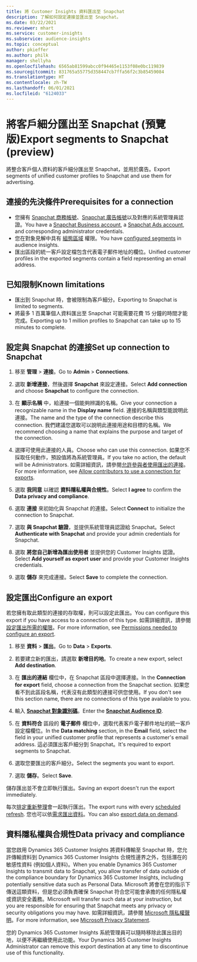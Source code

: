 ```yaml
---
title: 將 Customer Insights 資料匯出至 Snapchat
description: 了解如何設定連接並匯出至 Snapchat。
ms.date: 03/22/2021
ms.reviewer: mhart
ms.service: customer-insights
ms.subservice: audience-insights
ms.topic: conceptual
author: pkieffer
ms.author: philk
manager: shellyha
ms.openlocfilehash: 6565ab81599abcc0f94465e1153f08e0bc119839
ms.sourcegitcommit: 831765a55775d358447cb7ffa56f2c3b85459084
ms.translationtype: HT
ms.contentlocale: zh-TW
ms.lasthandoff: 06/01/2021
ms.locfileid: "6124033"
---
```

# <a name="export-segments-to-snapchat-preview"></a><span data-ttu-id="3ed92-103">將客戶細分匯出至 Snapchat (預覽版)</span><span class="sxs-lookup"><span data-stu-id="3ed92-103">Export segments to Snapchat (preview)</span></span>

<span data-ttu-id="3ed92-104">將整合客戶個人資料的客戶細分匯出至 Snapchat，並用於廣告。</span><span class="sxs-lookup"><span data-stu-id="3ed92-104">Export segments of unified customer profiles to Snapchat and use them for advertising.</span></span> 

## <a name="prerequisites-for-a-connection"></a><span data-ttu-id="3ed92-105">連接的先決條件</span><span class="sxs-lookup"><span data-stu-id="3ed92-105">Prerequisites for a connection</span></span>

-   <span data-ttu-id="3ed92-106">您擁有 [Snapchat 商務帳號](https://business.snapchat.com/)、[Snapchat 廣告帳號](https://ads.snapchat.com/)以及對應的系統管理員認證。</span><span class="sxs-lookup"><span data-stu-id="3ed92-106">You have a [Snapchat Business account](https://business.snapchat.com/), a [Snapchat Ads account](https://ads.snapchat.com/), and corresponding administrator credentials.</span></span>
-   <span data-ttu-id="3ed92-107">您在對象見解中具有 [組態區域](segments.md) 權限。</span><span class="sxs-lookup"><span data-stu-id="3ed92-107">You have [configured segments](segments.md) in audience insights.</span></span>
-   <span data-ttu-id="3ed92-108">匯出區段的統一客戶設定檔包含代表電子郵件地址的欄位。</span><span class="sxs-lookup"><span data-stu-id="3ed92-108">Unified customer profiles in the exported segments contain a field representing an email address.</span></span>

## <a name="known-limitations"></a><span data-ttu-id="3ed92-109">已知限制</span><span class="sxs-lookup"><span data-stu-id="3ed92-109">Known limitations</span></span>

- <span data-ttu-id="3ed92-110">匯出到 Snapchat 時，會被限制為客戶細分。</span><span class="sxs-lookup"><span data-stu-id="3ed92-110">Exporting to Snapchat is limited to segments.</span></span>
- <span data-ttu-id="3ed92-111">將最多 1 百萬筆個人資料匯出至 Snapchat 可能需要花費 15 分鐘的時間才能完成。</span><span class="sxs-lookup"><span data-stu-id="3ed92-111">Exporting up to 1 million profiles to Snapchat can take up to 15 minutes to complete.</span></span> 

## <a name="set-up-connection-to-snapchat"></a><span data-ttu-id="3ed92-112">設定與 Snapchat 的連接</span><span class="sxs-lookup"><span data-stu-id="3ed92-112">Set up connection to Snapchat</span></span>

1. <span data-ttu-id="3ed92-113">移至 **管理** > **連接**。</span><span class="sxs-lookup"><span data-stu-id="3ed92-113">Go to **Admin** > **Connections**.</span></span>

1. <span data-ttu-id="3ed92-114">選取 **新增連接**，然後選擇 **Snapchat** 來設定連接。</span><span class="sxs-lookup"><span data-stu-id="3ed92-114">Select **Add connection** and choose **Snapchat** to configure the connection.</span></span>

1. <span data-ttu-id="3ed92-115">在 **顯示名稱** 中，給連接一個能夠辨識的名稱。</span><span class="sxs-lookup"><span data-stu-id="3ed92-115">Give your connection a recognizable name in the **Display name** field.</span></span> <span data-ttu-id="3ed92-116">連接的名稱與類型能說明此連接。</span><span class="sxs-lookup"><span data-stu-id="3ed92-116">The name and the type of the connection describe this connection.</span></span> <span data-ttu-id="3ed92-117">我們建議您選取可以說明此連接用途和目標的名稱。</span><span class="sxs-lookup"><span data-stu-id="3ed92-117">We recommend choosing a name that explains the purpose and target of the connection.</span></span>

1. <span data-ttu-id="3ed92-118">選擇可使用此連接的人員。</span><span class="sxs-lookup"><span data-stu-id="3ed92-118">Choose who can use this connection.</span></span> <span data-ttu-id="3ed92-119">如果您不採取任何動作，預設值將為系統管理員。</span><span class="sxs-lookup"><span data-stu-id="3ed92-119">If you take no action, the default will be Administrators.</span></span> <span data-ttu-id="3ed92-120">如需詳細資訊，請參閱[允許參與者使用匯出的連接](connections.md#allow-contributors-to-use-a-connection-for-exports)。</span><span class="sxs-lookup"><span data-stu-id="3ed92-120">For more information, see [Allow contributors to use a connection for exports](connections.md#allow-contributors-to-use-a-connection-for-exports).</span></span>

1. <span data-ttu-id="3ed92-121">選取 **我同意** 以確認 **資料隱私權與合規性**。</span><span class="sxs-lookup"><span data-stu-id="3ed92-121">Select **I agree** to confirm the **Data privacy and compliance**.</span></span>

1. <span data-ttu-id="3ed92-122">選取 **連接** 來初始化與 Snapchat 的連接。</span><span class="sxs-lookup"><span data-stu-id="3ed92-122">Select **Connect** to initialize the connection to Snapchat.</span></span>

1. <span data-ttu-id="3ed92-123">選取 **與 Snapchat 驗證**，並提供系統管理員認證給 Snapchat。</span><span class="sxs-lookup"><span data-stu-id="3ed92-123">Select **Authenticate with Snapchat** and provide your admin credentials for Snapchat.</span></span> 

1. <span data-ttu-id="3ed92-124">選取 **將您自己新增為匯出使用者** 並提供您的 Customer Insights 認證。</span><span class="sxs-lookup"><span data-stu-id="3ed92-124">Select **Add yourself as export user** and provide your Customer Insights credentials.</span></span>

1. <span data-ttu-id="3ed92-125">選取 **儲存** 來完成連接。</span><span class="sxs-lookup"><span data-stu-id="3ed92-125">Select **Save** to complete the connection.</span></span>

## <a name="configure-an-export"></a><span data-ttu-id="3ed92-126">設定匯出</span><span class="sxs-lookup"><span data-stu-id="3ed92-126">Configure an export</span></span>

<span data-ttu-id="3ed92-127">若您擁有取此類型的連接的存取權，則可以設定此匯出。</span><span class="sxs-lookup"><span data-stu-id="3ed92-127">You can configure this export if you have access to a connection of this type.</span></span> <span data-ttu-id="3ed92-128">如需詳細資訊，請參閱[設定匯出所需的權限](export-destinations.md#set-up-a-new-export)。</span><span class="sxs-lookup"><span data-stu-id="3ed92-128">For more information, see [Permissions needed to configure an export](export-destinations.md#set-up-a-new-export).</span></span>

1. <span data-ttu-id="3ed92-129">移至 **資料** > **匯出**。</span><span class="sxs-lookup"><span data-stu-id="3ed92-129">Go to **Data** > **Exports**.</span></span>

1. <span data-ttu-id="3ed92-130">若要建立新的匯出，請選取 **新增目的地**。</span><span class="sxs-lookup"><span data-stu-id="3ed92-130">To create a new export, select **Add destination**.</span></span>

1. <span data-ttu-id="3ed92-131">在 **匯出的連結** 欄位中，在 Snapchat 區段中選擇連接。</span><span class="sxs-lookup"><span data-stu-id="3ed92-131">In the **Connection for export** field, choose a connection from the Snapchat section.</span></span> <span data-ttu-id="3ed92-132">如果您看不到此區段名稱，代表沒有此類型的連接可供您使用。</span><span class="sxs-lookup"><span data-stu-id="3ed92-132">If you don't see this section name, there are no connections of this type available to you.</span></span>

1. <span data-ttu-id="3ed92-133">輸入 [**Snapchat 對象識別碼**](https://businesshelp.snapchat.com/s/article/custom-audiences)。</span><span class="sxs-lookup"><span data-stu-id="3ed92-133">Enter the [**Snapchat Audience ID**](https://businesshelp.snapchat.com/s/article/custom-audiences).</span></span>

1. <span data-ttu-id="3ed92-134">在 **資料符合** 區段的 **電子郵件** 欄位中，選取代表客戶電子郵件地址的統一客戶設定檔欄位。</span><span class="sxs-lookup"><span data-stu-id="3ed92-134">In the **Data matching** section, in the **Email** field, select the field in your unified customer profile that represents a customer's email address.</span></span> <span data-ttu-id="3ed92-135">這必須匯出客戶細分到 Snapchat。</span><span class="sxs-lookup"><span data-stu-id="3ed92-135">It's required to export segments to Snapchat.</span></span>

1. <span data-ttu-id="3ed92-136">選取您要匯出的客戶細分。</span><span class="sxs-lookup"><span data-stu-id="3ed92-136">Select the segments you want to export.</span></span> 

1. <span data-ttu-id="3ed92-137">選取 **儲存**。</span><span class="sxs-lookup"><span data-stu-id="3ed92-137">Select **Save**.</span></span>

<span data-ttu-id="3ed92-138">儲存匯出並不會立即執行匯出。</span><span class="sxs-lookup"><span data-stu-id="3ed92-138">Saving an export doesn't run the export immediately.</span></span>

<span data-ttu-id="3ed92-139">每次[排定重新整理](system.md#schedule-tab)會一起執行匯出。</span><span class="sxs-lookup"><span data-stu-id="3ed92-139">The export runs with every [scheduled refresh](system.md#schedule-tab).</span></span> <span data-ttu-id="3ed92-140">您也可以依[需求匯出資料](export-destinations.md#run-exports-on-demand)。</span><span class="sxs-lookup"><span data-stu-id="3ed92-140">You can also [export data on demand](export-destinations.md#run-exports-on-demand).</span></span> 


## <a name="data-privacy-and-compliance"></a><span data-ttu-id="3ed92-141">資料隱私權與合規性</span><span class="sxs-lookup"><span data-stu-id="3ed92-141">Data privacy and compliance</span></span>

<span data-ttu-id="3ed92-142">當您啟用 Dynamics 365 Customer Insights 將資料傳輸至 Snapchat 時，您允許傳輸資料到 Dynamics 365 Customer Insights 合規性邊界之外，包括潛在的敏感性資料 (例如個人資料)。</span><span class="sxs-lookup"><span data-stu-id="3ed92-142">When you enable Dynamics 365 Customer Insights to transmit data to Snapchat, you allow transfer of data outside of the compliance boundary for Dynamics 365 Customer Insights, including potentially sensitive data such as Personal Data.</span></span> <span data-ttu-id="3ed92-143">Microsoft 將會在您的指示下傳送這類資料，但是您必須負責確保 Snapchat 符合您可能會承擔的任何隱私權或資訊安全義務。</span><span class="sxs-lookup"><span data-stu-id="3ed92-143">Microsoft will transfer such data at your instruction, but you are responsible for ensuring that Snapchat meets any privacy or security obligations you may have.</span></span> <span data-ttu-id="3ed92-144">如需詳細資訊，請參閱 [Microsoft 隱私權聲明](https://go.microsoft.com/fwlink/?linkid=396732)。</span><span class="sxs-lookup"><span data-stu-id="3ed92-144">For more information, see [Microsoft Privacy Statement](https://go.microsoft.com/fwlink/?linkid=396732).</span></span>

<span data-ttu-id="3ed92-145">您的 Dynamics 365 Customer Insights 系統管理員可以隨時移除此匯出目的地，以便不再繼續使用此功能。</span><span class="sxs-lookup"><span data-stu-id="3ed92-145">Your Dynamics 365 Customer Insights Administrator can remove this export destination at any time to discontinue use of this functionality.</span></span>
